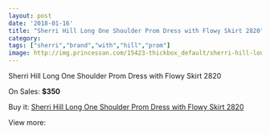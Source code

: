 ```yaml
---
layout: post
date: '2018-01-16'
title: "Sherri Hill Long One Shoulder Prom Dress with Flowy Skirt 2820"
category: 
tags: ["sherri","brand","with","hill","prom"]
image: http://img.princessan.com/15423-thickbox_default/sherri-hill-long-one-shoulder-prom-dress-with-flowy-skirt-2820.jpg
---
```

Sherri Hill Long One Shoulder Prom Dress with Flowy Skirt 2820

On Sales: **$350**
<a href="https://www.princessan.com/en/7186-sherri-hill-long-one-shoulder-prom-dress-with-flowy-skirt-2820.html"><amp-img layout="responsive" width="600" height="600" src="//img.princessan.com/15423-thickbox_default/sherri-hill-long-one-shoulder-prom-dress-with-flowy-skirt-2820.jpg" alt="Sherri Hill Long One Shoulder Prom Dress with Flowy Skirt 2820 0" /></a>
<a href="https://www.princessan.com/en/7186-sherri-hill-long-one-shoulder-prom-dress-with-flowy-skirt-2820.html"><amp-img layout="responsive" width="600" height="600" src="//img.princessan.com/15424-thickbox_default/sherri-hill-long-one-shoulder-prom-dress-with-flowy-skirt-2820.jpg" alt="Sherri Hill Long One Shoulder Prom Dress with Flowy Skirt 2820 1" /></a>

Buy it: [Sherri Hill Long One Shoulder Prom Dress with Flowy Skirt 2820](https://www.princessan.com/en/7186-sherri-hill-long-one-shoulder-prom-dress-with-flowy-skirt-2820.html "Sherri Hill Long One Shoulder Prom Dress with Flowy Skirt 2820")

View more: [](https://www.princessan.com/en/- "")
